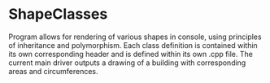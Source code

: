 # ShapeClasses
Program allows for rendering of various shapes in console, using principles of inheritance and polymorphism.
Each class definition is contained within its own corresponding header and is defined within its own .cpp file.
The current main driver outputs a drawing of a building with corresponding areas and circumferences.
